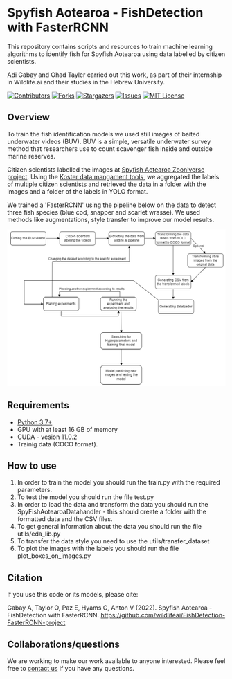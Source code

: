# Spyfish Aotearoa - FishDetection with FasterRCNN

This repository contains scripts and resources to train machine learning algorithms to identify fish for Spyfish Aotearoa using data labelled by citizen scientists.

Adi Gabay and Ohad Tayler carried out this work, as part of their internship in Wildlife.ai and their studies in the Hebrew University.

<!-- PROJECT SHIELDS -->
<!--
*** I'm using markdown "reference style" links for readability.
*** Reference links are enclosed in brackets [ ] instead of parentheses ( ).
*** See the bottom of this document for the declaration of the reference variables
*** for contributors-url, forks-url, etc. This is an optional, concise syntax you may use.
*** https://www.markdownguide.org/basic-syntax/#reference-style-links
-->
[![Contributors][contributors-shield]][contributors-url]
[![Forks][forks-shield]][forks-url]
[![Stargazers][stars-shield]][stars-url]
[![Issues][issues-shield]][issues-url]
[![MIT License][license-shield]][license-url]

## Overview
To train the fish identification models we used still images of baited underwater videos (BUV). BUV is a simple, versatile underwater survey method that researchers use to count scavenger fish inside and outside marine reserves. 

Citizen scientists labelled the images at [Spyfish Aotearoa Zooniverse project][Spyfish-link]. Using the [Koster data mangament tools][koster_data_man], we aggregated the labels of multiple citizen scientists and retrieved the data in a folder with the images and a folder of the labels in YOLO format.

We trained a 'FasterRCNN' using the pipeline below on the data to detect three fish species (blue cod, snapper and scarlet wrasse). We used methods like augmentations, style transfer to improve our model results.



![Flow chart of the pipeline](https://github.com/wildlifeai/FishDetection-FasterRCNN-project/blob/master/pipeline_flowchart.png?raw=true)




## Requirements
* [Python 3.7+](https://www.python.org/)
* GPU with at least 16 GB of memory
* CUDA - vesion 11.0.2
* Trainig data (COCO format).

## How to use
1. In order to train the model you should run the train.py with the required parameters.
2. To test the model you should run the file test.py
3. In order to load the data and transform the data you should run the SpyFishAotearoaDatahandler - this should create a folder with the formatted data and the CSV files.
4. To get general information about the data you should run the file utils/eda_lib.py
5. To transfer the data style you need to use the utils/transfer_dataset
6. To plot the images with the labels you should run the file plot_boxes_on_images.py

## Citation

If you use this code or its models, please cite:

Gabay A, Taylor O, Paz E, Hyams G, Anton V (2022). Spyfish Aotearoa - FishDetection with FasterRCNN. https://github.com/wildlifeai/FishDetection-FasterRCNN-project


## Collaborations/questions

We are working to make our work available to anyone interested. Please feel free to [contact us][contact_info] if you have any questions.



<!-- MARKDOWN LINKS & IMAGES -->
<!-- https://www.markdownguide.org/basic-syntax/#reference-style-links -->
[contributors-shield]: https://img.shields.io/github/contributors/wildlifeai/FishDetection-FasterRCNN-project.svg?style=for-the-badge
[contributors-url]: https://https://github.com/wildlifeai/FishDetection-FasterRCNN-project/graphs/contributors
[forks-shield]: https://img.shields.io/github/forks/wildlifeai/FishDetection-FasterRCNN-project.svg?style=for-the-badge
[forks-url]: https://github.com/wildlifeai/FishDetection-FasterRCNN-project/network/members
[stars-shield]: https://img.shields.io/github/stars/wildlifeai/FishDetection-FasterRCNN-project.svg?style=for-the-badge
[stars-url]: https://github.com/wildlifeai/FishDetection-FasterRCNN-project/stargazers
[issues-shield]: https://img.shields.io/github/issues/wildlifeai/FishDetection-FasterRCNN-project.svg?style=for-the-badge
[issues-url]: https://github.com/wildlifeai/FishDetection-FasterRCNN-project/issues
[license-shield]: https://img.shields.io/github/license/wildlifeai/FishDetection-FasterRCNN-project.svg?style=for-the-badge
[license-url]: https://github.com/wildlifeai/FishDetection-FasterRCNN-project/blob/main/LICENSE.txt
[Spyfish-link]: https://www.zooniverse.org/projects/victorav/spyfish-aotearoa
[koster_data_man]: https://github.com/ocean-data-factory-sweden/koster_data_management
[contact_info]: contact@wildlife.ai

